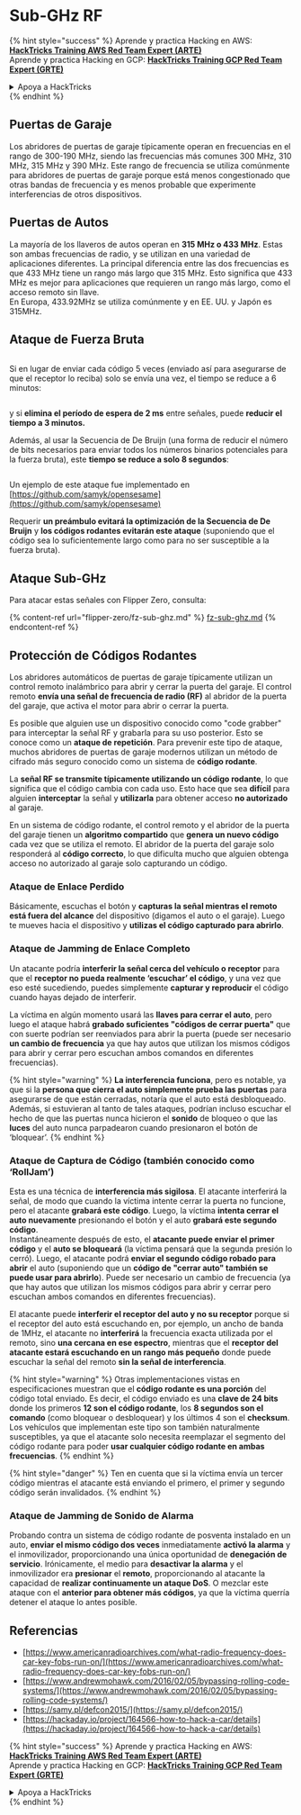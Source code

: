 # Sub-GHz RF

{% hint style="success" %}
Aprende y practica Hacking en AWS:<img src="/.gitbook/assets/arte.png" alt="" data-size="line">[**HackTricks Training AWS Red Team Expert (ARTE)**](https://training.hacktricks.xyz/courses/arte)<img src="/.gitbook/assets/arte.png" alt="" data-size="line">\
Aprende y practica Hacking en GCP: <img src="/.gitbook/assets/grte.png" alt="" data-size="line">[**HackTricks Training GCP Red Team Expert (GRTE)**<img src="/.gitbook/assets/grte.png" alt="" data-size="line">](https://training.hacktricks.xyz/courses/grte)

<details>

<summary>Apoya a HackTricks</summary>

* Revisa los [**planes de suscripción**](https://github.com/sponsors/carlospolop)!
* **Únete al** 💬 [**grupo de Discord**](https://discord.gg/hRep4RUj7f) o al [**grupo de telegram**](https://t.me/peass) o **síguenos** en **Twitter** 🐦 [**@hacktricks\_live**](https://twitter.com/hacktricks\_live)**.**
* **Comparte trucos de hacking enviando PRs a los** [**HackTricks**](https://github.com/carlospolop/hacktricks) y [**HackTricks Cloud**](https://github.com/carlospolop/hacktricks-cloud) repos de github.

</details>
{% endhint %}

## Puertas de Garaje

Los abridores de puertas de garaje típicamente operan en frecuencias en el rango de 300-190 MHz, siendo las frecuencias más comunes 300 MHz, 310 MHz, 315 MHz y 390 MHz. Este rango de frecuencia se utiliza comúnmente para abridores de puertas de garaje porque está menos congestionado que otras bandas de frecuencia y es menos probable que experimente interferencias de otros dispositivos.

## Puertas de Autos

La mayoría de los llaveros de autos operan en **315 MHz o 433 MHz**. Estas son ambas frecuencias de radio, y se utilizan en una variedad de aplicaciones diferentes. La principal diferencia entre las dos frecuencias es que 433 MHz tiene un rango más largo que 315 MHz. Esto significa que 433 MHz es mejor para aplicaciones que requieren un rango más largo, como el acceso remoto sin llave.\
En Europa, 433.92MHz se utiliza comúnmente y en EE. UU. y Japón es 315MHz.

## **Ataque de Fuerza Bruta**

<figure><img src="../../.gitbook/assets/image (1084).png" alt=""><figcaption></figcaption></figure>

Si en lugar de enviar cada código 5 veces (enviado así para asegurarse de que el receptor lo reciba) solo se envía una vez, el tiempo se reduce a 6 minutos:

<figure><img src="../../.gitbook/assets/image (622).png" alt=""><figcaption></figcaption></figure>

y si **elimina el período de espera de 2 ms** entre señales, puede **reducir el tiempo a 3 minutos.**

Además, al usar la Secuencia de De Bruijn (una forma de reducir el número de bits necesarios para enviar todos los números binarios potenciales para la fuerza bruta), este **tiempo se reduce a solo 8 segundos**:

<figure><img src="../../.gitbook/assets/image (583).png" alt=""><figcaption></figcaption></figure>

Un ejemplo de este ataque fue implementado en [https://github.com/samyk/opensesame](https://github.com/samyk/opensesame)

Requerir **un preámbulo evitará la optimización de la Secuencia de De Bruijn** y **los códigos rodantes evitarán este ataque** (suponiendo que el código sea lo suficientemente largo como para no ser susceptible a la fuerza bruta).

## Ataque Sub-GHz

Para atacar estas señales con Flipper Zero, consulta:

{% content-ref url="flipper-zero/fz-sub-ghz.md" %}
[fz-sub-ghz.md](flipper-zero/fz-sub-ghz.md)
{% endcontent-ref %}

## Protección de Códigos Rodantes

Los abridores automáticos de puertas de garaje típicamente utilizan un control remoto inalámbrico para abrir y cerrar la puerta del garaje. El control remoto **envía una señal de frecuencia de radio (RF)** al abridor de la puerta del garaje, que activa el motor para abrir o cerrar la puerta.

Es posible que alguien use un dispositivo conocido como "code grabber" para interceptar la señal RF y grabarla para su uso posterior. Esto se conoce como un **ataque de repetición**. Para prevenir este tipo de ataque, muchos abridores de puertas de garaje modernos utilizan un método de cifrado más seguro conocido como un sistema de **código rodante**.

La **señal RF se transmite típicamente utilizando un código rodante**, lo que significa que el código cambia con cada uso. Esto hace que sea **difícil** para alguien **interceptar** la señal y **utilizarla** para obtener acceso **no autorizado** al garaje.

En un sistema de código rodante, el control remoto y el abridor de la puerta del garaje tienen un **algoritmo compartido** que **genera un nuevo código** cada vez que se utiliza el remoto. El abridor de la puerta del garaje solo responderá al **código correcto**, lo que dificulta mucho que alguien obtenga acceso no autorizado al garaje solo capturando un código.

### **Ataque de Enlace Perdido**

Básicamente, escuchas el botón y **capturas la señal mientras el remoto está fuera del alcance** del dispositivo (digamos el auto o el garaje). Luego te mueves hacia el dispositivo y **utilizas el código capturado para abrirlo**.

### Ataque de Jamming de Enlace Completo

Un atacante podría **interferir la señal cerca del vehículo o receptor** para que el **receptor no pueda realmente ‘escuchar’ el código**, y una vez que eso esté sucediendo, puedes simplemente **capturar y reproducir** el código cuando hayas dejado de interferir.

La víctima en algún momento usará las **llaves para cerrar el auto**, pero luego el ataque habrá **grabado suficientes "códigos de cerrar puerta"** que con suerte podrían ser reenviados para abrir la puerta (puede ser necesario **un cambio de frecuencia** ya que hay autos que utilizan los mismos códigos para abrir y cerrar pero escuchan ambos comandos en diferentes frecuencias).

{% hint style="warning" %}
**La interferencia funciona**, pero es notable, ya que si la **persona que cierra el auto simplemente prueba las puertas** para asegurarse de que están cerradas, notaría que el auto está desbloqueado. Además, si estuvieran al tanto de tales ataques, podrían incluso escuchar el hecho de que las puertas nunca hicieron el **sonido** de bloqueo o que las **luces** del auto nunca parpadearon cuando presionaron el botón de ‘bloquear’.
{% endhint %}

### **Ataque de Captura de Código (también conocido como ‘RollJam’)**

Esta es una técnica de **interferencia más sigilosa**. El atacante interferirá la señal, de modo que cuando la víctima intente cerrar la puerta no funcione, pero el atacante **grabará este código**. Luego, la víctima **intenta cerrar el auto nuevamente** presionando el botón y el auto **grabará este segundo código**.\
Instantáneamente después de esto, el **atacante puede enviar el primer código** y el **auto se bloqueará** (la víctima pensará que la segunda presión lo cerró). Luego, el atacante podrá **enviar el segundo código robado para abrir** el auto (suponiendo que un **código de "cerrar auto" también se puede usar para abrirlo**). Puede ser necesario un cambio de frecuencia (ya que hay autos que utilizan los mismos códigos para abrir y cerrar pero escuchan ambos comandos en diferentes frecuencias).

El atacante puede **interferir el receptor del auto y no su receptor** porque si el receptor del auto está escuchando en, por ejemplo, un ancho de banda de 1MHz, el atacante no **interferirá** la frecuencia exacta utilizada por el remoto, sino **una cercana en ese espectro**, mientras que el **receptor del atacante estará escuchando en un rango más pequeño** donde puede escuchar la señal del remoto **sin la señal de interferencia**.

{% hint style="warning" %}
Otras implementaciones vistas en especificaciones muestran que el **código rodante es una porción** del código total enviado. Es decir, el código enviado es una **clave de 24 bits** donde los primeros **12 son el código rodante**, los **8 segundos son el comando** (como bloquear o desbloquear) y los últimos 4 son el **checksum**. Los vehículos que implementan este tipo son también naturalmente susceptibles, ya que el atacante solo necesita reemplazar el segmento del código rodante para poder **usar cualquier código rodante en ambas frecuencias**.
{% endhint %}

{% hint style="danger" %}
Ten en cuenta que si la víctima envía un tercer código mientras el atacante está enviando el primero, el primer y segundo código serán invalidados.
{% endhint %}

### Ataque de Jamming de Sonido de Alarma

Probando contra un sistema de código rodante de posventa instalado en un auto, **enviar el mismo código dos veces** inmediatamente **activó la alarma** y el inmovilizador, proporcionando una única oportunidad de **denegación de servicio**. Irónicamente, el medio para **desactivar la alarma** y el inmovilizador era **presionar** el **remoto**, proporcionando al atacante la capacidad de **realizar continuamente un ataque DoS**. O mezclar este ataque con el **anterior para obtener más códigos**, ya que la víctima querría detener el ataque lo antes posible.

## Referencias

* [https://www.americanradioarchives.com/what-radio-frequency-does-car-key-fobs-run-on/](https://www.americanradioarchives.com/what-radio-frequency-does-car-key-fobs-run-on/)
* [https://www.andrewmohawk.com/2016/02/05/bypassing-rolling-code-systems/](https://www.andrewmohawk.com/2016/02/05/bypassing-rolling-code-systems/)
* [https://samy.pl/defcon2015/](https://samy.pl/defcon2015/)
* [https://hackaday.io/project/164566-how-to-hack-a-car/details](https://hackaday.io/project/164566-how-to-hack-a-car/details)

{% hint style="success" %}
Aprende y practica Hacking en AWS:<img src="/.gitbook/assets/arte.png" alt="" data-size="line">[**HackTricks Training AWS Red Team Expert (ARTE)**](https://training.hacktricks.xyz/courses/arte)<img src="/.gitbook/assets/arte.png" alt="" data-size="line">\
Aprende y practica Hacking en GCP: <img src="/.gitbook/assets/grte.png" alt="" data-size="line">[**HackTricks Training GCP Red Team Expert (GRTE)**<img src="/.gitbook/assets/grte.png" alt="" data-size="line">](https://training.hacktricks.xyz/courses/grte)

<details>

<summary>Apoya a HackTricks</summary>

* Revisa los [**planes de suscripción**](https://github.com/sponsors/carlospolop)!
* **Únete al** 💬 [**grupo de Discord**](https://discord.gg/hRep4RUj7f) o al [**grupo de telegram**](https://t.me/peass) o **síguenos** en **Twitter** 🐦 [**@hacktricks\_live**](https://twitter.com/hacktricks\_live)**.**
* **Comparte trucos de hacking enviando PRs a los** [**HackTricks**](https://github.com/carlospolop/hacktricks) y [**HackTricks Cloud**](https://github.com/carlospolop/hacktricks-cloud) repos de github.

</details>
{% endhint %}

